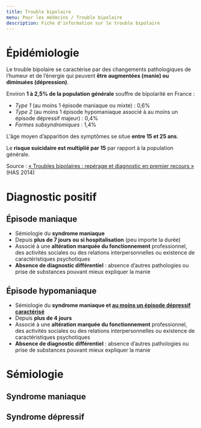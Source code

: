 ```yaml
---
title: Trouble bipolaire
menu: Pour les médecins / Trouble bipolaire
description: Fiche d'information sur le trouble bipolaire
---
```


# Épidémiologie

Le trouble bipolaire se caractérise par des changements pathologiques de l’humeur et de l’énergie qui peuvent **être augmentées (manie) ou diminuées (dépression)**.

Environ **1 à 2,5% de la population générale** souffre de bipolarité en France :

- *Type 1* (au moins 1 épisode maniaque ou mixte) : 0,6%
- *Type 2* (au moins 1 épisode hypomaniaque associé à au moins un épisode dépressif majeur) : 0,4%
- *Formes subsyndromiques* : 1,4%

L'âge moyen d’apparition des symptômes se situe **entre 15 et 25 ans**.

Le **risque suicidaire est multiplié par 15** par rapport à la population générale.

Source : [« Troubles bipolaires : repérage et diagnostic en premier recours »](https://www.has-sante.fr/upload/docs/application/pdf/2014-06/troubles_bipolaires_reperage_et_diagnostic_en_premier_recours_-_note_de_cadrage_2014-06-13_10-53-16_714.pdf) (HAS 2014)

# Diagnostic positif

## Épisode maniaque

- Sémiologie du **syndrome maniaque**
- Depuis **plus de 7 jours ou si hospitalisation** (peu importe la durée)
- Associé à une **altération marquée du fonctionnement** professionnel, des activités sociales ou des relations interpersonnelles ou existence de caractéristiques psychotiques
- **Absence de diagnostic différentiel** : absence d’autres pathologies ou prise de substances pouvant mieux expliquer la manie

## Épisode hypomaniaque

- Sémiologie du **syndrome maniaque et <u>au moins un épisode dépressif caractérisé</u>**
- Depuis **plus de 4 jours**
- Associé à une **altération marquée du fonctionnement** professionnel, des activités sociales ou des relations interpersonnelles ou existence de caractéristiques psychotiques
- **Absence de diagnostic différentiel** : absence d’autres pathologies ou prise de substances pouvant mieux expliquer la manie

# Sémiologie

## Syndrome maniaque

<object class="schema" type="image/svg+xml" data="{{ ASSET bipolarite/syndrome_maniaque.svg }}"></object>

## Syndrome dépressif

<object class="schema" type="image/svg+xml" data="{{ ASSET bipolarite/depression_et_bipolarite.svg }}"></object>

<style>
    #episode\_maniaque { background: #ec9d36; }
    #episode\_hypomaniaque { background: #f8ca00; }
</style>
